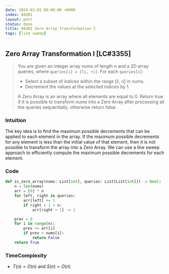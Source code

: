 ```yaml
---
date: 2024-01-01 00:00:00 +0000
index: 04d01
layout: post
status: done
title: 04d01 Zero Array Transformation I
tags: [line sweep]
---
```



## Zero Array Transformation I [LC#3355]
> You are given an integer array nums of length n and a 2D array queries, where `queries[i] = [li, ri]`. For each `queries[i]`:
> - Select a subset of indices within the range [li, ri] in nums.
> - Decrement the values at the selected indices by 1.
>
> A Zero Array is an array where all elements are equal to 0. Return true if it is possible to transform nums into a Zero Array after processing all the queries sequentially, otherwise return false.

### Intuition
The key idea is to find the maximum possible decrements that can be applied to each element in the array. If the maximum possible decrements for any element is less than the initial value of that element, then it is not possible to transform the array into a Zero Array. We can use a line sweep approach to efficiently compute the maximum possible decrements for each element.

### Code
```python
def is_zero_array(nums: List[int], queries: List[List[int]]) -> bool:
    n = len(nums)
    arr = [0] * n
    for left, right in queries:
        arr[left] += 1
        if right + 1 < n:
            arr[right + 1] -= 1

    prev = 0
    for i in range(n):
        prev += arr[i]
        if prev < nums[i]:
            return False
    return True
```

### TimeComplexity
- $T(n) = O(n)$ and $S(n) = O(n)$
